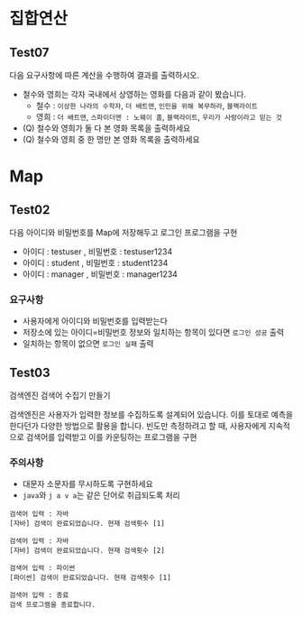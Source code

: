 # 집합연산

## Test07

다음 요구사항에 따른 계산을 수행하여 결과를 출력하시오.

- 철수와 영희는 각자 국내에서 상영하는 영화를 다음과 같이 봤습니다.
	- 철수 : `이상한 나라의 수학자`, `더 배트맨`, `인민을 위해 복무하라`, `블랙라이트`
	- 영희 : `더 배트맨`, `스파이더맨 : 노웨이 홈`, `블랙라이트`, `우리가 사랑이라고 믿는 것`
- (Q) 철수와 영희가 둘 다 본 영화 목록을 출력하세요
- (Q) 철수와 영희 중 한 명만 본 영화 목록을 출력하세요

# Map

## Test02

다음 아이디와 비밀번호를 Map에 저장해두고 로그인 프로그램을 구현

- 아이디 : testuser , 비밀번호 : testuser1234
- 아이디 : student , 비밀번호 : student1234
- 아이디 : manager , 비밀번호 : manager1234

### 요구사항

- 사용자에게 아이디와 비밀번호를 입력받는다
- 저장소에 있는 아이디=비밀번호 정보와 일치하는 항목이 있다면 `로그인 성공` 출력
- 일치하는 항목이 없으면 `로그인 실패` 출력


## Test03

검색엔진 검색어 수집기 만들기

검색엔진은 사용자가 입력한 정보를 수집하도록 설계되어 있습니다. 
이를 토대로 예측을 한다던가 다양한 방법으로 활용을 합니다.
빈도만 측정하려고 할 때, 사용자에게 지속적으로 검색어를 입력받고 이를 카운팅하는 프로그램을 구현

### 주의사항
- 대문자 소문자를 무시하도록 구현하세요
- `java`와 `j a v a`는 같은 단어로 취급되도록 처리

```
검색어 입력 : 자바
[자바] 검색이 완료되었습니다. 현재 검색횟수 [1]

검색어 입력 : 자바
[자바] 검색이 완료되었습니다. 현재 검색횟수 [2]

검색어 입력 : 파이썬
[파이썬] 검색이 완료되었습니다. 현재 검색횟수 [1]

검색어 입력 : 종료
검색 프로그램을 종료합니다.
```
















